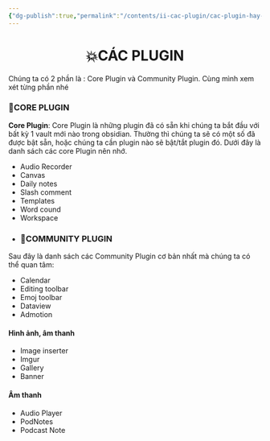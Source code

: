 ```yaml
---
{"dg-publish":true,"permalink":"/contents/ii-cac-plugin/cac-plugin-hay-va-cach-dung/","noteIcon":""}
---
```


# <center> 💥CÁC PLUGIN </center>
Chúng ta có 2 phần là : Core Plugin và Community Plugin. Cùng mình xem xét từng phần nhé
###  🌟CORE PLUGIN 
 **Core Plugin**: Core Plugin là những plugin đã có sẵn khi chúng ta bắt đầu với bất kỳ 1 vault mới nào trong obsidian. Thường thì chúng ta sẽ có một số đã được bật sẵn, hoặc chúng ta cần plugin nào sẽ bật/tắt plugin đó.
 Dưới đây là danh sách các core Plugin nên nhớ.
- Audio Recorder
- Canvas
- Daily notes
- Slash comment
- Templates
- Word cound
- Workspace
- ###  🌟COMMUNITY PLUGIN 
Sau đây là danh sách các Community Plugin cơ bản nhất mà chúng ta có thể quan tâm:
- Calendar
- Editing toolbar
- Emoj toolbar
- Dataview
- Admotion
#### Hình ảnh, âm thanh
- Image inserter
- Imgur 
- Gallery
- Banner
#### Âm thanh
- Audio Player
- PodNotes
- Podcast Note